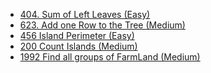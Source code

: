 - [404. Sum of Left Leaves (Easy)](../Year/2024/April/404_Sum_Of_Left_Leaves_(Easy).cpp)
- [623. Add one Row to the Tree (Medium)](../Year/2024/April/623_Add_One_Row_To_Tree_(Medium).cpp)
- [456 Island Perimeter (Easy)](../Year/2024/April/456_Island_Perimeter_(Easy).cpp)
- [200 Count Islands (Medium)](../Year/2024/April/200_Count_Islands_(Medium).cpp)
- [1992 Find all groups of FarmLand (Medium)](../Year/2024/April/1992_Find_All_Groups_Of_FarmLand_(Medium).cpp)
